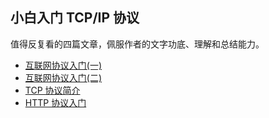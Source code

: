 ## 小白入门 TCP/IP 协议

值得反复看的四篇文章，佩服作者的文字功底、理解和总结能力。

* [互联网协议入门(一)](http://www.ruanyifeng.com/blog/2012/05/internet_protocol_suite_part_i.html)
* [互联网协议入门(二)](http://www.ruanyifeng.com/blog/2012/06/internet_protocol_suite_part_ii.html)
* [TCP 协议简介](http://www.ruanyifeng.com/blog/2017/06/tcp-protocol.html)
* [HTTP 协议入门](http://www.ruanyifeng.com/blog/2016/08/http.html)
